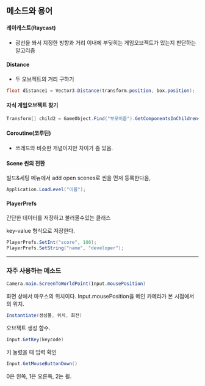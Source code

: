 ## 메소드와 용어

#### 레이캐스트(Raycast)
 - 광선을 쏴서 지정한 방향과 거리 이내에 부딪히는 게임오브젝트가 있는지 판단하는 알고리즘
#### Distance
 - 두 오브젝트의 거리 구하기
```csharp
float distance1 = Vector3.Distance(transform.position, box.position);
```
#### 자식 게임오브젝트 찾기
```csharp
Transform[] child2 = GameObject.Find("부모이름").GetComponentsInChildren<Transform>();
```
#### Coroutine(코루틴)
 - 쓰레드와 비슷한 개념이지만 차이가 좀 있음.
#### Scene 씬의 전환
빌드&세팅 메뉴에서 add open scenes로 씬을 먼저 등록한다음,
```csharp
Application.LoadLevel("이름");
```
#### PlayerPrefs

간단한 데이터를 저장하고 불러올수있는 클래스

key-value 형식으로 저장한다.
```csharp
PlayerPrefs.SetInt("score", 100);
PlayerPrefs.SetString("name", "developer");
```

----------------------------------

### 자주 사용하는 메소드
```csharp
Camera.main.ScreenToWorldPoint(Input.mousePosition)
```
화면 상에서 마우스의 위치이다.
Input.mousePosition을 메인 카메라가 본 시점에서의 위치.

```csharp
Instantiate(생성물, 위치, 회전)
```
오브젝트 생성 함수.

```csharp
Input.GetKey(keycode)
```
키 눌렀을 때 입력 확인

```csharp
Input.GetMouseButtonDown()
```
0은 왼쪽, 1은 오른쪽, 2는 휠.